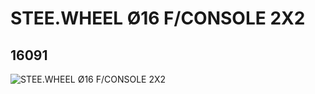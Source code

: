 # STEE.WHEEL Ø16 F/CONSOLE 2X2
## 16091
![STEE.WHEEL Ø16 F/CONSOLE 2X2](https://lc-www-live-s.legocdn.com/media/bricks/5/2/6057397.jpg)
